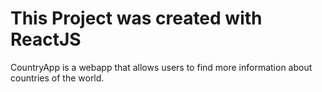 # This Project was created with ReactJS

CountryApp is a webapp that allows users to find more information about countries of the world.
